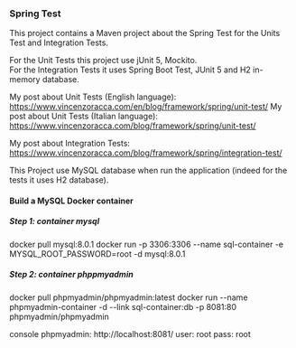 ### Spring Test

This project contains a Maven project about the Spring Test for the Units Test and Integration 
Tests. 

For the Unit Tests this project use jUnit 5, Mockito.\
For the Integration Tests it uses Spring Boot Test, JUnit 5 and H2 in-memory database.

My post about Unit Tests (English language): https://www.vincenzoracca.com/en/blog/framework/spring/unit-test/
My post about Unit Tests (Italian language): https://www.vincenzoracca.com/blog/framework/spring/unit-test/

My post about Integration Tests: https://www.vincenzoracca.com/blog/framework/spring/integration-test/

This Project use MySQL database when run the application (indeed for the tests it uses H2 database).

#### Build a MySQL Docker container

##### Step 1: container mysql

docker pull mysql:8.0.1
docker run -p 3306:3306 --name sql-container -e MYSQL_ROOT_PASSWORD=root -d mysql:8.0.1


##### Step 2: container phppmyadmin

docker pull phpmyadmin/phpmyadmin:latest docker run --name phpmyadmin-container -d --link sql-container:db -p 8081:80 phpmyadmin/phpmyadmin

console phpmyadmin: http://localhost:8081/
user: root
pass: root
